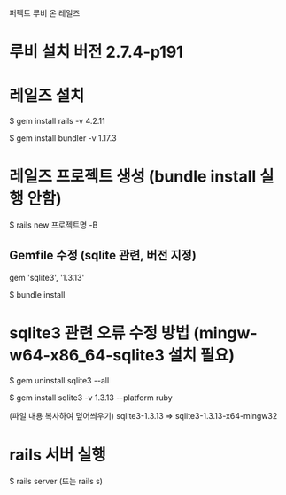 퍼펙트 루비 온 레일즈


# 루비 설치 버전 2.7.4-p191


# 레일즈 설치

$ gem install rails -v 4.2.11

$ gem install bundler -v 1.17.3


# 레일즈 프로젝트 생성 (bundle install 실행 안함)

$ rails new 프로젝트명 -B

## Gemfile 수정 (sqlite 관련, 버전 지정)

gem 'sqlite3', '1.3.13'

$ bundle install


# sqlite3 관련 오류 수정 방법 (mingw-w64-x86_64-sqlite3 설치 필요)

$ gem uninstall sqlite3 --all

$ gem install sqlite3 -v 1.3.13 --platform ruby

(파일 내용 복사하여 덮어씌우기)
sqlite3-1.3.13 => sqlite3-1.3.13-x64-mingw32


# rails 서버 실행

$ rails server (또는 rails s)

